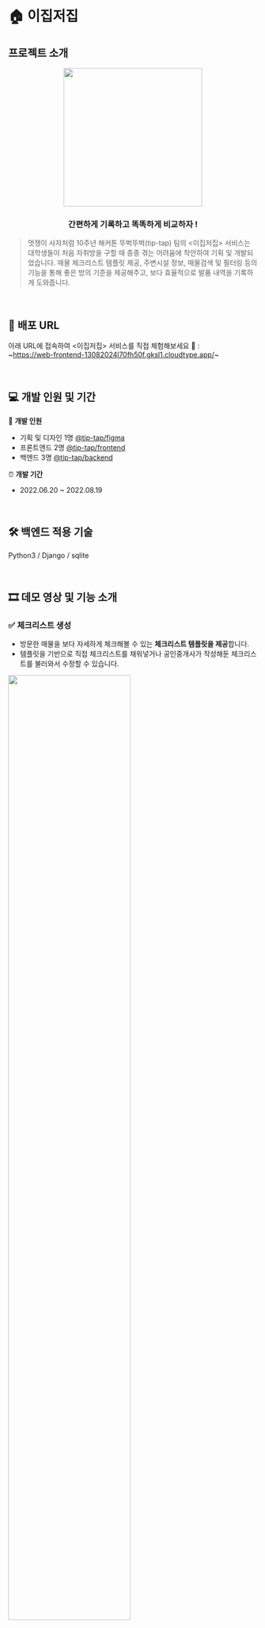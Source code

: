 # 🏠 이집저집
## 프로젝트 소개

<div align="center">   
    <img src="https://github.com/byeongjaeSon/tiptap-backend/assets/80969604/579ca67f-945b-4c62-b884-753b855bb42f" width="280px"/>
    <h3> 간편하게 기록하고 똑똑하게 비교하자 !</h3>
</div>

> 멋쟁이 사자처럼 10주년 해커톤 뚜벅뚜벅(tip-tap) 팀의 <이집저집> 서비스는 대학생들이 처음 자취방을 구할 때 종종 겪는 어려움에 착안하여 기획 및 개발되었습니다. 매물 체크리스트 템플릿 제공, 주변시설 정보, 매물검색 및 필터링 등의 기능을 통해 좋은 방의 기준을 제공해주고, 보다 효율적으로 발품 내역을 기록하게 도와줍니다.
   
<br/>

## 🔗 배포 URL

아래 URL에 접속하여 <이집저집> 서비스를 직접 체험해보세요 🙌 : <br/>
~https://web-frontend-13082024l70fh50f.gksl1.cloudtype.app/~ 

<br/>

## 💻 개발 인원 및 기간
🤗 **개발 인원**
  - 기획 및 디자인 1명 [@tip-tap/figma](https://www.figma.com/file/cA5MyugW7AR5VS6Wduax9w/%ED%95%B4%EC%BB%A4%ED%86%A4-%EB%94%94%EC%9E%90%EC%9D%B8-%EC%99%84%EC%84%B1)
  - 프론트엔드 2명 [@tip-tap/frontend](https://github.com/tip-tap/frontend)
  - 백엔드 3명 [@tip-tap/backend](https://github.com/tip-tap/frontend)
  
⏰ **개발 기간**
  - 2022.06.20 ~ 2022.08.19

<br/>

## 🛠 백엔드 적용 기술
Python3 / Django / sqlite

<br/>


## 🎞 데모 영상 및 기능 소개
### ✅ 체크리스트 생성
- 방문한 매물을 보다 자세하게 체크해볼 수 있는 **체크리스트 템플릿을 제공**합니다.
- 템플릿을 기반으로 직접 체크리스트를 채워넣거나 공인중개사가 작성해둔 체크리스트를 불러와서 수정할 수 있습니다.

<img width="70%" src="https://user-images.githubusercontent.com/59408502/187060523-34dcb430-fc56-48d3-9dd3-6c9dac346ec0.gif" />

### ✅ 매물 체크리스트 비교
- [체크리스트] - [리스트로 보기]를 통해 방문한 **여러 매물의 체크리스트를 한 눈에 모아서 비교**해볼 수 있습니다.
- 기본정보/옵션/세부정보 중 **보고싶은 정보만 필터링** 해서, 또는 **체크리스트 정렬순서를 간편하게 드래그앤드롭으로 바꿔가며 비교**해보세요.
- 체크리스트를 클릭하면 상세 수정 페이지로 이동하며 매물을 확정할 수도 있습니다.

<img width="70%" src="https://user-images.githubusercontent.com/59408502/187061193-649826fb-7d22-45bf-982c-6933b0e38eeb.gif" />

### ✅ 주변 시설 정보 확인
- [체크리스트] - [지도로 보기], [매물검색] - [지도로 보기], 또는 매물 상세페이지에서 자유롭게 주변 시설을 확인할 수 있습니다.
- 지하철, 병원, 약국, 음식점, 카페 등 방을 구할 때 고려해야할 **주변 시설 정보를 카테고리별로 필터링하여 조회** 가능합니다.
- **마커 마우스오버 시 인포윈도우를 통해 해당 시설의 간단한 정보 또한 확인**할 수 있습니다.

<img width="70%" src="https://user-images.githubusercontent.com/59408502/187062267-1165ecb6-5997-4f0f-b0e0-2b6ce17f2a5b.gif" />

### ✅ 매물 검색 및 관심 매물
- 원하는 조건에 알맞게 **등록된 매물을 필터링하여 검색**하고 구경해보세요.  
- 매물검색 또한 [지도로 보기] 및 [리스트로 보기] 두 가지 뷰를 제공합니다.
- 보다 자세한 매물 정보를 확인하기 위해서는 **지도의 마커 혹은 리스트의 세부정보 확인하기 버튼을 클릭**해주세요.  
- 마음에 드는 매물은 **관심 매물로 등록**할 수도 있습니다.

<img width="70%" src="https://user-images.githubusercontent.com/59408502/187062057-40ca1c57-96e2-4732-957b-9143c7b7a8d4.gif" />


### 📂 프로젝트 관련 문서

```
깃허브 외부에 있는 이집저집 관련 문서들의 목록과 링크입니다!
```

[🎨 디자인](https://www.figma.com/file/cA5MyugW7AR5VS6Wduax9w/%ED%95%B4%EC%BB%A4%ED%86%A4-%EB%94%94%EC%9E%90%EC%9D%B8-%EC%99%84%EC%84%B1)

[📡 API 명세서](https://wild-airedale-d68.notion.site/API-Documentation-d2b0c858a1b143ccad0df0c877d7169b)

[🗒 타임라인 및 회고록](https://wild-airedale-d68.notion.site/36d90572c1a74d1fb02c72b3a6f3660d)
